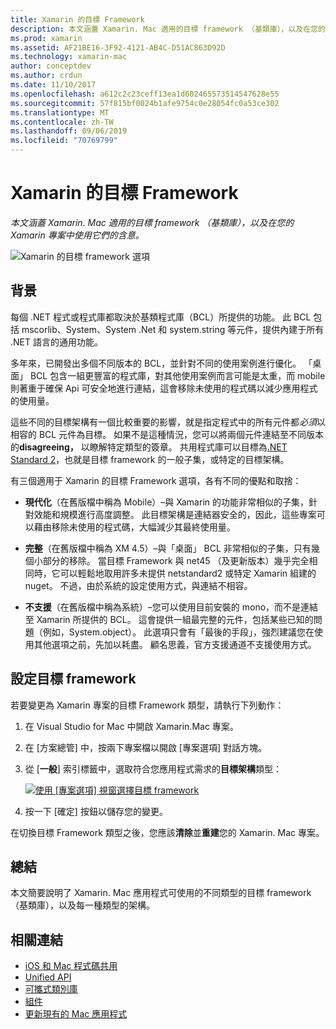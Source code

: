 ```yaml
---
title: Xamarin 的目標 Framework
description: 本文涵蓋 Xamarin. Mac 適用的目標 framework （基類庫），以及在您的 Xamarin 專案中使用它們的含意。
ms.prod: xamarin
ms.assetid: AF21BE16-3F92-4121-AB4C-D51AC863D92D
ms.technology: xamarin-mac
author: conceptdev
ms.author: crdun
ms.date: 11/10/2017
ms.openlocfilehash: a612c2c23ceff13ea1d602465573514547628e55
ms.sourcegitcommit: 57f815bf0024b1afe9754c0e28054fc0a53ce302
ms.translationtype: MT
ms.contentlocale: zh-TW
ms.lasthandoff: 09/06/2019
ms.locfileid: "70769799"
---
```

# <a name="target-framework-for-xamarinmac"></a>Xamarin 的目標 Framework

_本文涵蓋 Xamarin. Mac 適用的目標 framework （基類庫），以及在您的 Xamarin 專案中使用它們的含意。_

![Xamarin 的目標 framework 選項](target-framework-images/select-target.png "Xamarin 的目標 framework 選項")

## <a name="background"></a>背景

每個 .NET 程式或程式庫都取決於基類程式庫（BCL）所提供的功能。 此 BCL 包括 mscorlib、System、System .Net 和 system.string 等元件，提供內建于所有 .NET 語言的通用功能。

多年來，已開發出多個不同版本的 BCL，並針對不同的使用案例進行優化。 「桌面」 BCL 包含一組更豐富的程式庫，對其他使用案例而言可能是太重，而 mobile 則著重于確保 Api 可安全地進行連結，這會移除未使用的程式碼以減少應用程式的使用量。

這些不同的目標架構有一個比較重要的影響，就是指定程式中的所有元件都*必須*以相容的 BCL 元件為目標。 如果不是這種情況，您可以將兩個元件連結至不同版本的**disagreeing，** 以瞭解特定類型的簽章。 共用程式庫可以目標為[.NET Standard 2](https://blog.xamarin.com/share-code-net-standard-2-0/)，也就是目標 framework 的一般子集，或特定的目標架構。

有三個適用于 Xamarin 的目標 Framework 選項，各有不同的優點和取捨：

- **現代化**（在舊版檔中稱為 Mobile）–與 Xamarin 的功能非常相似的子集，針對效能和規模進行高度調整。 此目標架構是連結器安全的，因此，這些專案可以藉由移除未使用的程式碼，大幅減少其最終使用量。

- **完整**（在舊版檔中稱為 XM 4.5）–與「桌面」 BCL 非常相似的子集，只有幾個小部分的移除。 當目標 Framework 與 net45 （及更新版本）幾乎完全相同時，它可以輕鬆地取用許多未提供 netstandard2 或特定 Xamarin 組建的 nuget。 不過，由於系統的設定使用方式，與連結不相容。

- **不支援**（在舊版檔中稱為系統）–您可以使用目前安裝的 mono，而不是連結至 Xamarin 所提供的 BCL。 這會提供一組最完整的元件，包括某些已知的問題（例如，System.object）。 此選項只會有「最後的手段」，強烈建議您在使用其他選項之前，先加以耗盡。 顧名思義，官方支援通道不支援使用方式。

## <a name="setting-the-target-framework"></a>設定目標 framework

若要變更為 Xamarin 專案的目標 Framework 類型，請執行下列動作：

1. 在 Visual Studio for Mac 中開啟 Xamarin.Mac 專案。
2. 在 [方案總管] 中，按兩下專案檔以開啟 [專案選項] 對話方塊。
3. 從 [**一般**] 索引標籤中，選取符合您應用程式需求的**目標架構**類型：

    [![使用 [專案選項] 視窗選擇目標 framework](target-framework-images/select-target-full.png "使用 [專案選項] 視窗選擇目標 framework")](target-framework-images/select-target-full-large.png#lightbox)

4. 按一下 [確定] 按鈕以儲存您的變更。

在切換目標 Framework 類型之後，您應該**清除**並**重建**您的 Xamarin. Mac 專案。

## <a name="summary"></a>總結

本文簡要說明了 Xamarin. Mac 應用程式可使用的不同類型的目標 framework （基類庫），以及每一種類型的架構。

## <a name="related-links"></a>相關連結

- [iOS 和 Mac 程式碼共用](~/cross-platform/macios/index.md)
- [Unified API](~/cross-platform/macios/unified/index.md)
- [可攜式類別庫](~/cross-platform/app-fundamentals/pcl.md)
- [組件](~/cross-platform/internals/available-assemblies.md)
- [更新現有的 Mac 應用程式](~/cross-platform/macios/unified/updating-mac-apps.md)
